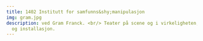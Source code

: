 ```yaml
---
title: 1402 Institutt for samfunns&shy;manipulasjon
img: gram.jpg
description: ved Gram Franck. <br/> Teater på scene og i virkeligheten, musikk, tekst
  og installasjon.
---
```


